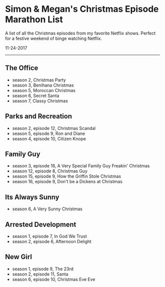 # Simon & Megan's Christmas Episode Marathon List


A list of all the Christmas episodes from my favorite Netflix shows. Perfect for a festive weekend of binge watching Netflix.


11-24-2017

------


## **The Office**

- season 2, Christmas Party
- season 3, Benihana Christmas
- season 5, Moroccan Christmas
- season 6, Secret Santa
- season 7, Classy Christmas


## **Parks and Recreation**

- season 2, episode 12, Christmas Scandal
- season 5, episode 9, Ron and Diane
- season 4, episode 10, Citizen Knope


## **Family Guy**

- season 3, episode 16, A Very Special Family Guy Freakin' Christmas
- season 12, episode 8, Christmas Guy
- season 15, episode 9, How the Griffin Stole Christmas
- season 16, episode 9, Don't be a Dickens at Christmas


## **Its Always Sunny**

- season 6, A Very Sunny Christmas


## **Arrested Development**

- season 1, episode 7, In God We Trust
- season 2, episode 6, Afternoon Delight


## **New Girl**

- season 1, episode 9, The 23rd
- season 2, episode 11, Santa
- season 6, episode 10, Christmas Eve Eve

